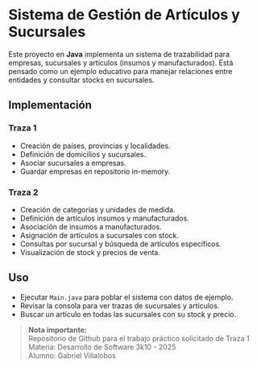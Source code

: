 # Sistema de Gestión de Artículos y Sucursales

Este proyecto en **Java** implementa un sistema de trazabilidad para empresas, sucursales y artículos (insumos y manufacturados). Está pensado como un ejemplo educativo para manejar relaciones entre entidades y consultar stocks en sucursales.


## Implementación

### Traza 1
- Creación de países, provincias y localidades.
- Definición de domicilios y sucursales.
- Asociar sucursales a empresas.
- Guardar empresas en repositorio in-memory.

### Traza 2
- Creación de categorías y unidades de medida.
- Definición de artículos insumos y manufacturados.
- Asociación de insumos a manufacturados.
- Asignación de artículos a sucursales con stock.
- Consultas por sucursal y búsqueda de artículos específicos.
- Visualización de stock y precios de venta.

## Uso

- Ejecutar `Main.java` para poblar el sistema con datos de ejemplo.
- Revisar la consola para ver trazas de sucursales y artículos.
- Buscar un artículo en todas las sucursales con su stock y precio.
  
>    **Nota importante:**  
> Repositorio de Github para el trabajo práctico solicitado de Traza 1            
> Materia: Desarrollo de Software 3k10 - 2025  
> Alumno: Gabriel Villalobos

